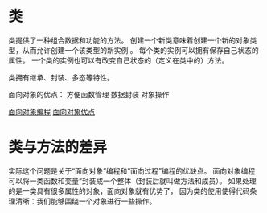 # 类
类提供了一种组合数据和功能的方法。
创建一个新类意味着创建一个新的对象类型，从而允许创建一个该类型的新实例 。
每个类的实例可以拥有保存自己状态的属性。
一个类的实例也可以有改变自己状态的（定义在类中的）方法。

类拥有继承、封装、多态等特性。

面向对象的优点：
方便函数管理
数据封装
对象操作

[面向对象编程](https://learnku.com/docs/byte-of-python/2018/oop/3348)
[面向对象优点](https://cloud.tencent.com/developer/article/1114346)



# 类与方法的差异
实际这个问题是关于“面向对象”编程和“面向过程”编程的优缺点。
面向对象编程可以将一类函数和变量“封装成一个整体（封装后就叫做方法和成员）。
如果处理的是一类具有很多属性的对象，面向对象就有优势了，
因为类的使用使得代码条理清晰：我们能够围绕一个对象进行一些操作。







